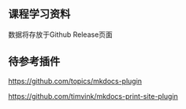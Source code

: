 ## 课程学习资料

数据将存放于Github Release页面


## 待参考插件

https://github.com/topics/mkdocs-plugin

https://github.com/timvink/mkdocs-print-site-plugin

